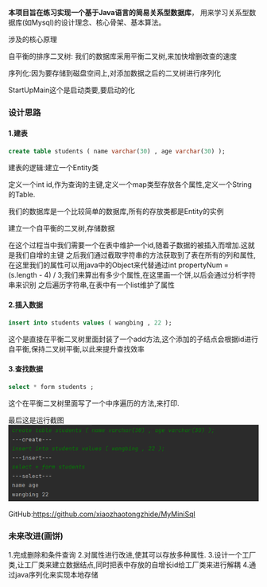 **本项目旨在练习实现一个基于Java语言的简易关系型数据库**， 用来学习关系型数据库(如Mysql)的设计理念、核心骨架、基本算法。

涉及的核心原理

自平衡的排序二叉树: 我们的数据库采用平衡二叉树,来加快增删改查的速度

序列化:因为要存储到磁盘空间上,对添加数据之后的二叉树进行序列化


StartUpMain这个是启动类要,要启动的化

### 设计思路
#### 1.建表

```sql
create table students ( name varchar(30) , age varchar(30) );
```
建表的逻辑:建立一个Entity类

定义一个int id,作为查询的主键,定义一个map类型存放各个属性,定义一个String的Table.

我们的数据库是一个比较简单的数据库,所有的存放类都是Entity的实例

建立一个自平衡的二叉树,存储数据

在这个过程当中我们需要一个在表中维护一个id,随着子数据的被插入而增加.这就是我们自增的主键
之后我们通过截取字符串的方法获取到了表在所有的列和属性,在这里我们的属性可以用java中的Object来代替通过int propertyNum = (s.length - 4) / 3;我们来算出有多少个属性,在这里画一个饼,以后会通过分析字符串来识别
之后遍历字符串,在表中有一个list维护了属性

#### 2.插入数据
```sql
insert into students values ( wangbing , 22 );
```
这个是直接在平衡二叉树里面封装了一个add方法,这个添加的子结点会根据id进行自平衡,保持二叉树平衡,以此来提升查找效率

#### 3.查找数据
```sql
select * form students ;
```
这个在平衡二叉树里面写了一个中序遍历的方法,来打印.

最后这是运行截图
![img.png](img.png)

GitHub:https://github.com/xiaozhaotongzhide/MyMiniSql

### 未来改进(画饼)
1.完成删除和条件查询
2.对属性进行改进,使其可以存放多种属性.
3.设计一个工厂类,让工厂类来建立数据结点,同时把表中存放的自增长id给工厂类来进行解耦
4.通过java序列化来实现本地存储